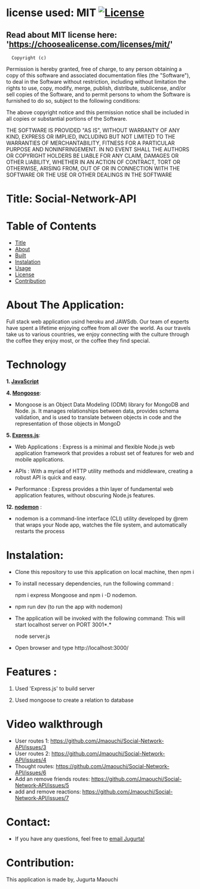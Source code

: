 # license used:  MIT  [![License](https://img.shields.io/apm/l/npm)](https://choosealicense.com/licenses/mit/)


## Read about MIT license here:  'https://choosealicense.com/licenses/mit/'


      Copyright (c) 
Permission is hereby granted, free of charge, to any person obtaining a copy
of this software and associated documentation files (the "Software"), to deal
in the Software without restriction, including without limitation the rights
to use, copy, modify, merge, publish, distribute, sublicense, and/or sell
copies of the Software, and to permit persons to whom the Software is
furnished to do so, subject to the following conditions:

The above copyright notice and this permission notice shall be included in all
copies or substantial portions of the Software.

THE SOFTWARE IS PROVIDED "AS IS", WITHOUT WARRANTY OF ANY KIND, EXPRESS OR
IMPLIED, INCLUDING BUT NOT LIMITED TO THE WARRANTIES OF MERCHANTABILITY,
FITNESS FOR A PARTICULAR PURPOSE AND NONINFRINGEMENT. IN NO EVENT SHALL THE
AUTHORS OR COPYRIGHT HOLDERS BE LIABLE FOR ANY CLAIM, DAMAGES OR OTHER
LIABILITY, WHETHER IN AN ACTION OF CONTRACT, TORT OR OTHERWISE, ARISING FROM,
OUT OF OR IN CONNECTION WITH THE SOFTWARE OR THE USE OR OTHER DEALINGS IN THE
SOFTWARE



# Title: Social-Network-API 


# Table of  Contents

* [Title](#title)
* [About](#about)
* [Built](#Technology)
* [Instalation](#header.instal)
* [Usage](header.usage)
* [License](#header.license)
* [Contribution](#header.contribution)



# About The Application:
  Full stack web application usind heroku and JAWSdb. 
  Our team of experts have spent a lifetime enjoying coffee from all over the world. As our travels take us to various countries, we enjoy connecting with the culture through the coffee they enjoy most, or the coffee they find special.

# Technology

**1. [JavaScript](https;//javascript.com/)**



**4. [Mongoose](https://Mongoose.com/)**: 

* Mongoose is an Object Data Modeling (ODM) library for MongoDB and Node. js. It manages relationships between data, provides schema validation, and is used to translate between objects in code and the representation of those objects in MongoD


**5. [Express.js](https://expressjs.com/)**:

* Web Applications : Express is a minimal and flexible Node.js web application framework that provides a robust set of features for web and   mobile applications.

* APIs : With a myriad of HTTP utility methods and middleware, creating a robust API is quick and easy.

* Performance : Express provides a thin layer of fundamental web application features, without obscuring Node.js features.


**12. [nodemon](https;//nodemon.com/)** :

* nodemon is a command-line interface (CLI) utility developed by @rem that wraps your Node app, watches the file system, and automatically restarts the process


  
# Instalation:

* Clone this repository to use this application on local machine, then npm i 


* To install necessary dependencies, run the following command :

  npm i express Mongoose and  npm i -D nodemon.


* npm run dev (to run the app with nodemon)  
  

* The application will be invoked with the following command: This will start localhost server on PORT 3001*.*

    node server.js


* Open browser and type http://localhost:3000/




# Features :

1. Used 'Express.js' to build server

2. Used mongoose to create a relation to database 



# Video walkthrough 
  * User routes 1: https://github.com/Jmaouchi/Social-Network-API/issues/3
  * User routes 2: https://github.com/Jmaouchi/Social-Network-API/issues/4
  * Thought routes: https://github.com/Jmaouchi/Social-Network-API/issues/6
  * Add an remove friends routes: https://github.com/Jmaouchi/Social-Network-API/issues/5
  * add and remove reactions: https://github.com/Jmaouchi/Social-Network-API/issues/7




# Contact:

* If you have any questions, feel free to [email Jugurta!](djigo.maouchi@yahoo.com)

# Contribution:
  This application is made by, Jugurta Maouchi
